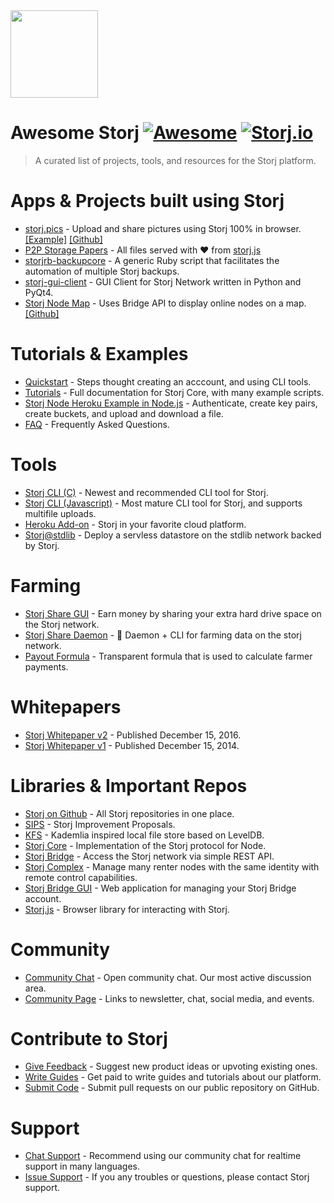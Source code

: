 <img src="https://storj.io/press-kit/Storj-symbol.svg" width="140"/>

# Awesome Storj [![Awesome](https://cdn.rawgit.com/sindresorhus/awesome/d7305f38d29fed78fa85652e3a63e154dd8e8829/media/badge.svg)](https://github.com/sindresorhus/awesome) [![Storj.io](https://storj.io/img/storj-badge.svg)](https://storj.io)

> A curated list of projects, tools, and resources for the Storj platform. 

# Apps & Projects built using Storj
- [storj.pics](http://storj.pics) - Upload and share pictures using Storj 100% in browser. [[Example]](http://storj.pics/#/public/3c894b5bc1b2b8c8a69915c7/files/867cd8678ce8363eb6a38a28) [[Github]](https://github.com/nginnever/storj.pics)
- [P2P Storage Papers](http://hub.prestwi.ch/) - All files served with ❤️ from [storj.js](https://github.com/Storj/storj.js)
- [storjrb-backupcore](https://bitbucket.org/DaveahamLincoln/storjrb-backupcore) - A generic Ruby script that facilitates the automation of multiple Storj backups.
- [storj-gui-client](https://github.com/lakewik/storj-gui-client) - GUI Client for Storj Network written in Python and PyQt4.
- [Storj Node Map](http://storjmap.overnetcity.com/) - Uses Bridge API to display online nodes on a map. [[Github]](https://github.com/bobey/StorjMap)

# Tutorials & Examples 
- [Quickstart](https://docs.storj.io/) - Steps thought creating an acccount, and using CLI tools. 
- [Tutorials](https://storj.github.io/core/) - Full documentation for Storj Core, with many example scripts. 
- [Storj Node Heroku Example in Node.js](https://github.com/Storj/storj-node-heroku-example) - Authenticate, create key pairs, create buckets, and upload and download a file.
- [FAQ](https://storj.io/faq.html) - Frequently Asked Questions.

# Tools
- [Storj CLI (C)](https://github.com/Storj/libstorj) - Newest and recommended CLI tool for Storj.  
- [Storj CLI (Javascript)](https://github.com/Storj/core-cli) - Most mature CLI tool for Storj, and supports multifile uploads.
- [Heroku Add-on](https://elements.heroku.com/addons/storj) - Storj in your favorite cloud platform. 
- [Storj@stdlib](https://github.com/storj/stdlib.com) - Deploy a servless datastore on the stdlib network backed by Storj.

# Farming
- [Storj Share GUI](https://storj.io/share.html) - Earn money by sharing your extra hard drive space on the Storj network.
- [Storj Share Daemon](https://github.com/storj/storjshare-daemon) - :imp: Daemon + CLI for farming data on the storj network. 
- [Payout Formula](https://gist.github.com/super3/a36a3d4967951ec678200f499364b81a) - Transparent formula that is used to calculate farmer payments. 

# Whitepapers
- [Storj Whitepaper v2](https://storj.io/storj.pdf) - Published December 15, 2016.
- [Storj Whitepaper v1](https://storj.io/storj2014.pdf) - Published December 15, 2014. 

# Libraries & Important Repos
- [Storj on Github](https://github.com/storj) - All Storj repositories in one place.
- [SIPS](https://github.com/Storj/sips) - Storj Improvement Proposals.
- [KFS](https://github.com/Storj/kfs) - Kademlia inspired local file store based on LevelDB.
- [Storj Core](https://github.com/Storj/core) - Implementation of the Storj protocol for Node.
- [Storj Bridge](https://github.com/Storj/bridge) - Access the Storj network via simple REST API. 
- [Storj Complex](https://github.com/Storj/complex) - Manage many renter nodes with the same identity with remote control capabilities. 
- [Storj Bridge GUI](https://github.com/Storj/bridge-gui) - Web application for managing your Storj Bridge account. 
- [Storj.js](https://github.com/Storj/storj.js) - Browser library for interacting with Storj.  

# Community
- [Community Chat](https://storj.io/community.html) - Open community chat. Our most active discussion area. 
- [Community Page](https://community.storj.io/) - Links to newsletter, chat, social media, and events.  

# Contribute to Storj
- [Give Feedback](https://wantoo.io/storj-product-feedback/) - Suggest new product ideas or upvoting existing ones.
- [Write Guides](https://storj.io/get-paid-to-write.html) - Get paid to write guides and tutorials about our platform.
- [Submit Code](https://storj.io/developers.html) - Submit pull requests on our public repository on GitHub.

# Support
- [Chat Support](https://community.storj.io/) - Recommend using our community chat for realtime support in many languages.
- [Issue Support](https://docs.storj.io/discuss) - If you any troubles or questions, please contact Storj support.
